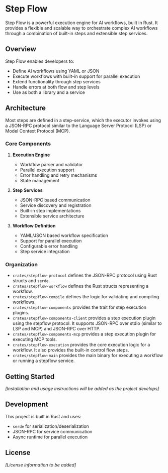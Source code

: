 # Step Flow

Step Flow is a powerful execution engine for AI workflows, built in Rust. It provides a flexible and scalable way to orchestrate complex AI workflows through a combination of built-in steps and extensible step services.
## Overview

Step Flow enables developers to:
- Define AI workflows using YAML or JSON
- Execute workflows with built-in support for parallel execution
- Extend functionality through step services
- Handle errors at both flow and step levels
- Use as both a library and a service

## Architecture

Most steps are defined in a step-service, which the executor invokes using a JSON-RPC protocol similar to the Language Server Protocol (LSP) or Model Context Protocol (MCP).

### Core Components

1. **Execution Engine**
   - Workflow parser and validator
   - Parallel execution support
   - Error handling and retry mechanisms
   - State management

2. **Step Services**
   - JSON-RPC based communication
   - Service discovery and registration
   - Built-in step implementations
   - Extensible service architecture

3. **Workflow Definition**
   - YAML/JSON based workflow specification
   - Support for parallel execution
   - Configurable error handling
   - Step service integration

### Organization

- `crates/stepflow-protocol` defines the JSON-RPC protocol using Rust structs and `serde`.
- `crates/stepflow-workflow` defines the Rust structs representing a workflow.
- `crates/stepflow-compile` defines the logic for validating and compiling workflows.
- `crates/stepflow-components` provides the trait for step execution plugins.
- `crates/stepflow-components-client` provides a step execution plugin using the stepflow protocol.
  It supports JSON-RPC over stdio (similar to LSP and MCP) and JSON-RPC over HTTP.
- `crates/stepflow-components-mcp` provides a step execution plugin for executing MCP tools.
- `crates/stepflow-execution` provides the core execution logic for a workflow. It also provides
  the built-in control flow steps.
- `crates/stepflow-main` provides the main binary for executing a workflow or running a stepflow service.

## Getting Started

*[Installation and usage instructions will be added as the project develops]*

## Development

This project is built in Rust and uses:
- `serde` for serialization/deserialization
- JSON-RPC for service communication
- Async runtime for parallel execution

## License

*[License information to be added]*

